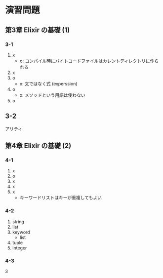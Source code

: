 # 演習問題

## 第3章 Elixir の基礎 (1)

### 3-1

1. x
   - o: コンパイル時にバイトコードファイルはカレントディレクトリに作られる
2. x
3. o
   - x: 文ではなく式 (experssion)
4. o
   - x: メソッドという用語は使わない
5. o

## 3-2

アリティ

## 第4章 Elixir の基礎 (2)

### 4-1

1. x
2. o
3. x
4. x
5. x
   - キーワードリストはキーが重複してもよい

### 4-2

1. string
2. list
3. keyword
   - list
4. tuple
5. integer

### 4-3

3
